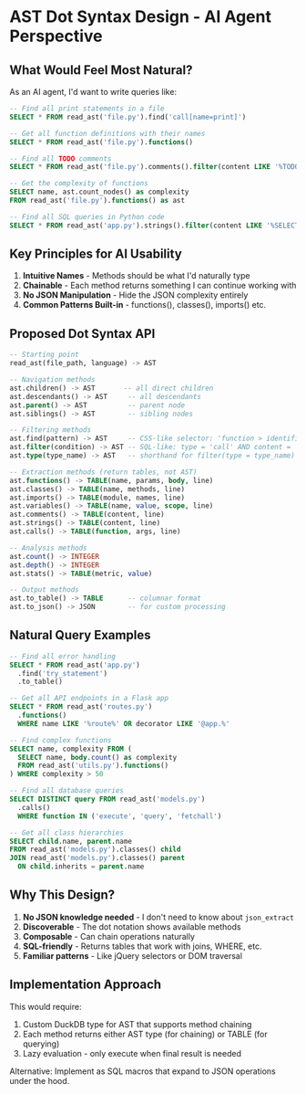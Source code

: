 # AST Dot Syntax Design - AI Agent Perspective

## What Would Feel Most Natural?

As an AI agent, I'd want to write queries like:

```sql
-- Find all print statements in a file
SELECT * FROM read_ast('file.py').find('call[name=print]')

-- Get all function definitions with their names
SELECT * FROM read_ast('file.py').functions()

-- Find all TODO comments
SELECT * FROM read_ast('file.py').comments().filter(content LIKE '%TODO%')

-- Get the complexity of functions
SELECT name, ast.count_nodes() as complexity
FROM read_ast('file.py').functions() as ast

-- Find all SQL queries in Python code
SELECT * FROM read_ast('app.py').strings().filter(content LIKE '%SELECT%')
```

## Key Principles for AI Usability

1. **Intuitive Names** - Methods should be what I'd naturally type
2. **Chainable** - Each method returns something I can continue working with
3. **No JSON Manipulation** - Hide the JSON complexity entirely
4. **Common Patterns Built-in** - functions(), classes(), imports() etc.

## Proposed Dot Syntax API

```sql
-- Starting point
read_ast(file_path, language) -> AST

-- Navigation methods
ast.children() -> AST       -- all direct children
ast.descendants() -> AST     -- all descendants  
ast.parent() -> AST          -- parent node
ast.siblings() -> AST        -- sibling nodes

-- Filtering methods
ast.find(pattern) -> AST     -- CSS-like selector: 'function > identifier'
ast.filter(condition) -> AST -- SQL-like: type = 'call' AND content = 'print'
ast.type(type_name) -> AST   -- shorthand for filter(type = type_name)

-- Extraction methods (return tables, not AST)
ast.functions() -> TABLE(name, params, body, line)
ast.classes() -> TABLE(name, methods, line)
ast.imports() -> TABLE(module, names, line)
ast.variables() -> TABLE(name, value, scope, line)
ast.comments() -> TABLE(content, line)
ast.strings() -> TABLE(content, line)
ast.calls() -> TABLE(function, args, line)

-- Analysis methods
ast.count() -> INTEGER
ast.depth() -> INTEGER
ast.stats() -> TABLE(metric, value)

-- Output methods
ast.to_table() -> TABLE      -- columnar format
ast.to_json() -> JSON        -- for custom processing
```

## Natural Query Examples

```sql
-- Find all error handling
SELECT * FROM read_ast('app.py')
  .find('try_statement')
  .to_table()

-- Get all API endpoints in a Flask app
SELECT * FROM read_ast('routes.py')
  .functions()
  WHERE name LIKE '%route%' OR decorator LIKE '@app.%'

-- Find complex functions
SELECT name, complexity FROM (
  SELECT name, body.count() as complexity 
  FROM read_ast('utils.py').functions()
) WHERE complexity > 50

-- Find all database queries
SELECT DISTINCT query FROM read_ast('models.py')
  .calls()
  WHERE function IN ('execute', 'query', 'fetchall')

-- Get all class hierarchies  
SELECT child.name, parent.name
FROM read_ast('models.py').classes() child
JOIN read_ast('models.py').classes() parent
  ON child.inherits = parent.name
```

## Why This Design?

1. **No JSON knowledge needed** - I don't need to know about `json_extract`
2. **Discoverable** - The dot notation shows available methods
3. **Composable** - Can chain operations naturally
4. **SQL-friendly** - Returns tables that work with joins, WHERE, etc.
5. **Familiar patterns** - Like jQuery selectors or DOM traversal

## Implementation Approach

This would require:
1. Custom DuckDB type for AST that supports method chaining
2. Each method returns either AST type (for chaining) or TABLE (for querying)
3. Lazy evaluation - only execute when final result is needed

Alternative: Implement as SQL macros that expand to JSON operations under the hood.